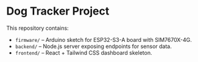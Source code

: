 # Dog Tracker Project

This repository contains:

- `firmware/` – Arduino sketch for ESP32-S3-A board with SIM7670X-4G.
- `backend/` – Node.js server exposing endpoints for sensor data.
- `frontend/` – React + Tailwind CSS dashboard skeleton.
